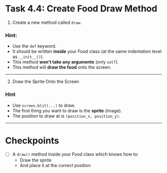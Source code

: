 # Task 4.4: Create Food Draw Method
1.  Create a new method called `draw`.
### Hint:
- Use the `def` keyword.
- It should be written **inside** your Food class (at the same indentation level as `__init__()`).
- This method **won’t take any arguments** (only `self`).
- This method will **draw the food** onto the screen.
---
2. Draw the Sprite Onto the Screen
### Hint
- Use `screen.blit(...)` to draw.
- The first thing you want to draw is the **sprite** (image).
- The position to draw at is `(position_x, position_y)`.
---
# Checkpoints
- [ ] A `draw()` method inside your Food class which knows how to:
    - Draw the sprite
    - And place it at the correct position